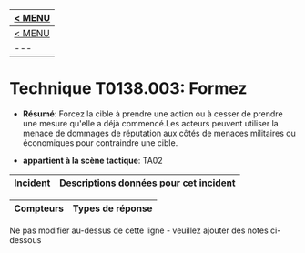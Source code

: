 |[< MENU](../README.md)|
|---|
|[< MENU](../../README.md)|
|---|
# Technique T0138.003: Formez

* **Résumé**: Forcez la cible à prendre une action ou à cesser de prendre une mesure qu'elle a déjà commencé.Les acteurs peuvent utiliser la menace de dommages de réputation aux côtés de menaces militaires ou économiques pour contraindre une cible.

* **appartient à la scène tactique**: TA02


|Incident |Descriptions données pour cet incident |
|-------- |-------------------- |



|Compteurs |Types de réponse |
|-------- |-------------- |


Ne pas modifier au-dessus de cette ligne - veuillez ajouter des notes ci-dessous